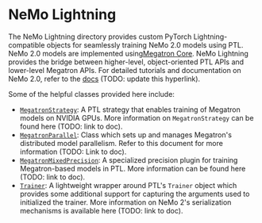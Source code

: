 # NeMo Lightning

The NeMo Lightning directory provides custom PyTorch Lightning-compatible objects for seamlessly training NeMo 2.0 models using PTL. NeMo 2.0 models
are implemented using[Megatron Core](https://github.com/NVIDIA/Megatron-LM/tree/main/megatron/core). NeMo Lightning provides the bridge between higher-level, object-oriented PTL APIs and lower-level Megatron APIs.
For detailed tutorials and documentation on NeMo 2.0, refer to the [docs](https://docs.nvidia.com/nemo-framework/user-guide/latest/nemo_2.0/index.html) (TODO: update this hyperlink).

Some of the helpful classes provided here include:
- [`MegatronStrategy`](./pytorch/strategies.py): A PTL strategy that enables training of Megatron models on NVIDIA GPUs. More information on `MegatronStrategy` can be found here (TODO: link to doc).
- [`MegatronParallel`](./megatron_parallel.py): Class which sets up and manages Megatron's distributed model parallelism. Refer to this document for more information (TODO: Link to doc).
- [`MegatronMixedPrecision`](./pytorch/plugins/mixed_precision.py): A specialized precision plugin for training Megatron-based models in PTL. More information can be found here (TODO: link to doc).
- [`Trainer`](./pytorch/trainer.py): A lightweight wrapper around PTL's `Trainer` object which provides some additional support for capturing the arguments used to initialized the trainer. More information on NeMo 2's serialization mechanisms is available here (TODO: link to doc).
